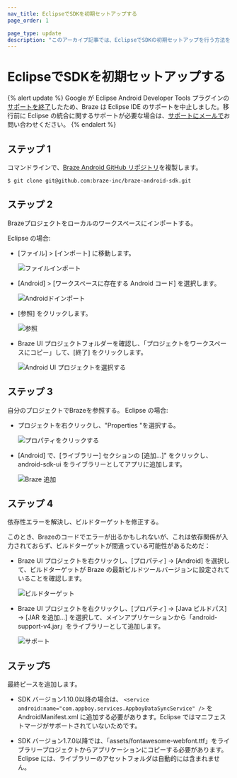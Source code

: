 ```yaml
---
nav_title: EclipseでSDKを初期セットアップする
page_order: 1

page_type: update
description: "このアーカイブ記事では、EclipseでSDKの初期セットアップを行う方法を説明する。BrazeはEclipse IDEのサポートを廃止した。"
---
```


# EclipseでSDKを初期セットアップする

{% alert update %}
Google が Eclipse Android Developer Tools プラグインの[サポートを終了](http://android-developers.blogspot.com/2015/06/an-update-on-eclipse-android-developer.html)したため、Braze は Eclipse IDE のサポートを中止しました。移行前に Eclipse の統合に関するサポートが必要な場合は、[サポートにメールで]({{site.baseurl}}/support_contact/)お問い合わせください。
{% endalert %}

## ステップ 1
コマンドラインで、[Braze Android GitHub リポジトリ][03]を複製します。

```bash
$ git clone git@github.com:braze-inc/braze-android-sdk.git
```

## ステップ 2
Brazeプロジェクトをローカルのワークスペースにインポートする。

Eclipse の場合:

  - \[ファイル] > \[インポート] に移動します。

    ![ファイルインポート][04]
  - \[Android] > \[ワークスペースに存在する Android コード] を選択します。

    ![Androidドインポート][05]
  - \[参照] をクリックします。

    ![参照][06]
  - Braze UI プロジェクトフォルダーを確認し、「プロジェクトをワークスペースにコピー」して、\[終了] をクリックします。

    ![Android UI プロジェクトを選択する][07]

## ステップ 3
自分のプロジェクトでBrazeを参照する。
Eclipse の場合:

  - プロジェクトを右クリックし、"Properties "を選択する。

    ![プロパティをクリックする][08]
  - \[Android] で、\[ライブラリー] セクションの \[追加...]" をクリックし、android-sdk-ui をライブラリーとしてアプリに追加します。

    ![Braze 追加][09]

## ステップ 4
依存性エラーを解決し、ビルドターゲットを修正する。

このとき、Brazeのコードでエラーが出るかもしれないが、これは依存関係が入力されておらず、ビルドターゲットが間違っている可能性があるためだ：

   - Braze UI プロジェクトを右クリックし、\[プロパティ] -> \[Android] を選択して、ビルドターゲットが Braze の最新ビルドツールバージョンに設定されていることを確認します。

      ![ビルドターゲット][10]
   - Braze UI プロジェクトを右クリックし、\[プロパティ] -> \[Java ビルドパス] -> \[JAR を追加...] を選択して、メインアプリケーションから「android-support-v4.jar」をライブラリーとして追加します。

      ![サポート][11]

## ステップ5

最終ピースを追加します。

  - SDK バージョン1.10.0以降の場合は、
  `<service android:name="com.appboy.services.AppboyDataSyncService" />`
  を AndroidManifest.xml に追加する必要があります。Eclipse ではマニフェストマージがサポートされていないためです。

  - SDK バージョン1.7.0以降では、「assets/fontawesome-webfont.ttf」をライブラリープロジェクトからアプリケーションにコピーする必要があります。Eclipse には、ライブラリーのアセットフォルダは自動的には含まれません。

[03]: https://github.com/braze-inc/braze-android-sdk "Appboy Android GitHubリポジトリ"
[04]: {{site.baseurl}}/assets/img_archive/file_import.png
[05]: {{site.baseurl}}/assets/img_archive/android_import.png
[06]: {{site.baseurl}}/assets/img_archive/click_browse.png
[07]: {{site.baseurl}}/assets/img_archive/select_project_android.png
[08]: {{site.baseurl}}/assets/img_archive/click_properties.png
[09]: {{site.baseurl}}/assets/img_archive/add_appboy_ui.png
[10]: {{site.baseurl}}/assets/img_archive/build_target.png
[11]: {{site.baseurl}}/assets/img_archive/android_support_v4.png
